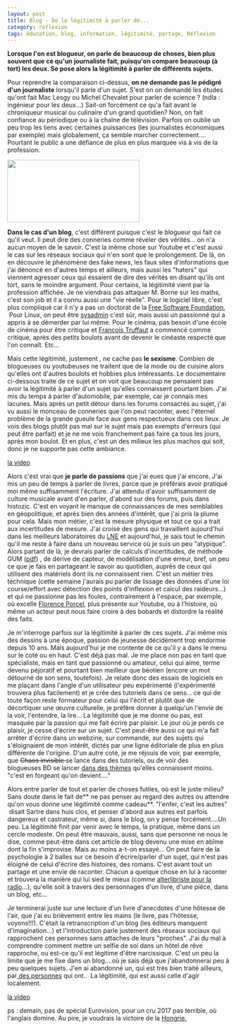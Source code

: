 ```yaml
---
layout: post
title: Blog - De la légitimité à parler de...
category: reflexion
tags: éducation, blog, information, légitimité, partage, Réflexion
---
```

**Lorsque l'on est blogueur, on parle de beaucoup de choses, bien plus souvent que ce qu'un journaliste fait, puisqu'on compare beaucoup (à tort) les deux. Se pose alors la légitimité à parler de différents sujets.**

Pour reprendre la comparaison ci-dessus, **on ne demande pas le pédigré d'un journaliste** lorsqu'il parle d'un sujet. S'est on on demandé les études qu'ont fait Mac Lesgy ou Michel Chevalet pour parler de science ? (ndla : ingénieur pour les deux...) Sait-on forcément ce qu'a fait avant le chroniqueur musical ou culinaire d'un grand quotidien? Non, on fait confiance au périodique ou à la chaîne de télévision. Parfois on oublie un peu trop les liens avec certaines puissances (les journalistes économiques par exemple) mais globalement, ça semble marcher correctement.... Pourtant le public a une défiance de plus en plus marquée vis à vis de la profession.

<img class="size-medium wp-image-19680" src="https://cheziceman.files.wordpress.com/2017/05/histozic2013.png?w=300" alt="" width="300" height="141" />

**Dans le cas d'un blog**, c'est différent puisque c'est le blogueur qui fait ce qu'il veut. Il peut dire des conneries comme révéler des vérités... on n'a aucun moyen de le savoir. C'est la même chose sur Youtube et c'est aussi le cas sur les réseaux sociaux qui n'en sont que le prolongement. De là, on en découvre le phénomène des fake news, les faux sites d'informations que j'ai dénoncé en d'autres temps et ailleurs, mais aussi les "haters" qui viennent agresser ceux qui essaient de dire des vérités en disant qu'ils ont tort, sans le moindre argument. Pour certains, la légitimité vient par la profession affichée. Je ne viendrais pas attaquer M. Borne sur les maths, c'est son job et il a connu aussi une "vie réelle". Pour le logiciel libre, c'est plus compliqué car il n'y a pas un doctorat de la <a href="https://cheziceman.wordpress.com/2015/03/14/culture-geek-saint-richard-stallman-priez-pour-nous/">Free Software Foundation.</a>  Pour Linux, on peut être <a href="https://youtu.be/GiCooRTPYTo">sysadmin</a> c'est sûr, mais aussi un passionné qui a appris à se démerder par lui même. Pour le cinéma, pas besoin d'une école de cinéma pour être critique et <a href="https://fr.wikipedia.org/wiki/François_Truffaut">François Truffaut</a> a commencé comme critique, après des petits boulots avant de devenir le cinéaste respecté que l'on connaît. Etc...

Mais cette légitimité, justement , ne cache pas **le sexisme**. Combien de blogueuses ou youtubeuses ne traitent que de la mode ou de cuisine alors qu'elles ont d'autres boulots et hobbies plus intéressants. Le documentaire ci-dessous traite de ce sujet et on voit que beaucoup ne pensaient pas avoir la légitimité à parler d'un sujet qu'elles connaissent pourtant bien. J'ai mis du temps à parler d'automobile, par exemple, car je connais mes lacunes. Mais après un petit détour dans les forums consacrés au sujet, j'ai vu aussi le monceau de conneries que l'on peut raconter, avec l'éternel problème de la grande gueule face aux gens respectueux dans ces lieux. Je vois des blogs plutôt pas mal sur le sujet mais pas exempts d'erreurs (qui peut être parfait) et je ne me vois franchement pas faire ça tous les jours, après mon boulot. Et en plus, c'est un des milieux les plus machos qui soit, donc je ne supporte pas cette ambiance.

[la video](https://youtu.be/GiCooRTPYTo)

Alors c'est vrai que **je parle de passions** que j'ai eues que j'ai encore. J'ai mis un peu de temps à parler de livres, parce que je préférais avoir pratiqué moi même suffisamment l'écriture. J'ai attendu d'avoir suffisamment de culture musicale avant d'en parler, d'abord sur des forums, puis dans histozic. C'est en voyant le manque de connaissances de mes semblables en géopolitique, et après bien des années d'intérêt, que j'ai pris la plume pour cela. Mais mon métier, c'est la mesure physique et tout ce qui a trait aux incertitudes de mesure. J'ai croisé des gens qui travaillent aujourd'hui dans les meilleurs laboratoires du <a href="http://www.lne.fr">LNE</a> et aujourd'hui, je sais tout le chemin qu'il me reste à faire dans un nouveau service où je suis un peu "atypique". Alors partant de là, je devrais parler de calculs d'incertitudes, de méthode GUM (<a href="http://www.incertitudes.fr/livre.pdf">pdf</a>) , de dérive de capteur, de modélisation d'une erreur, bref, un peu ce que je fais en partageant le savoir au quotidien, auprès de ceux qui utilisent des matériels dont ils ne connaissent rien. C'est un métier très technique (cette semaine j'aurais pu parler de lissage des données d'une loi course/effort avec détection des points d'inflexion et calcul des raideurs...) et qui ne passionne pas les foules, contrairement à l'espace, par exemple, où excelle <a href="http://www.florenceporcel.com">Florence Porcel</a>, plus présente sur Youtube, ou à l'histoire, où même un acteur peut nous faire croire à des bobards et distordre la réalité des faits.

Je m'interroge parfois sur la légitimité à parler de ces sujets. J'ai même mis des dessins à une époque, passion de jeunesse décidément trop endormie depuis 10 ans. Mais aujourd'hui je me contente de ce qu'il y a dans le menu sur le coté ou en haut. C'est déjà pas mal. Je me place non pas en tant que spécialiste, mais en tant que passionné ou amateur, celui qui aime, terme devenu péjoratif et pourtant bien meilleur que béotien (encore un mot détourné de son sens, toutefois). Je relate donc des essais de logiciels en me plaçant dans l'angle d'un utilisateur peu expérimenté (l'expérimenté trouvera plus facilement) et je crée des tutoriels dans ce sens... ce qui de toute façon reste formateur pour celui qui l'écrit et plutôt que de décortiquer une œuvre culturelle, je préfère donner à quelqu'un l'envie de la voir, l'entendre, la lire... La légitimité que je me donne ou pas, est masquée par la passion qui me fait écrire par plaisir. Le jour où je perds ce plaisir, je cesse d'écrire sur un sujet. C'est peut-être aussi ce qui m'a fait arrêter d'écrire dans un webzine, sur commande, sur des sujets qui s'éloignaient de mon intérêt, dictés par une ligne éditoriale de plus en plus différente de l'origine. D'un autre coté, je me réjouis de voir, par exemple, que <del>Chaos invisible </del>se lance dans des tutoriels, ou de voir des blogueuses BD se lancer <a href="http://yatuu.fr/erika-et-les-princes-en-detresse-page-21-et-22/">dans des thèmes</a> qu'elles connaissent moins. "c'est en forgeant qu'on devient...."

Alors entre parler de tout et parler de choses futiles, où est le juste milieu? Sans doute dans le fait de** ne pas penser au regard des autres ou attendre qu'on vous donne une légitimité comme cadeau**. "l'enfer, c'est les autres"  disait Sartre dans huis clos, et penser d'abord aux autres est parfois dangereux et castrateur, même si, dans le blog, on y pense forcément....Un peu. La légitimité finit par venir avec le temps, la pratique, même dans un cercle modeste. On peut être mauvais, aussi, sans que personne ne nous le dise, comme peut-être dans cet article de blog devenu une mise en abîme dont la fin s'improvise. Mais au moins a-t-on essayé... On peut faire de la psychologie à 2 balles sur ce besoin d'écrire/parler d'un sujet, qui n'est pas éloigné de celui d'écrire des histoires, des romans. C'est avant tout un partage et une envie de raconter. Chacun a quelque chose en lui à raconter et trouvera la manière qui lui sied le mieux (comme <a href="http://alterlibriste.free.fr/index.php?post/2017/05/09/Lancement-de-RadioWiki%2C-la-radio-des-libristes">alterlibriste pour la radio</a>...), qu'elle soit à travers des personnages d'un livre, d'une pièce, dans un blog, etc...

Je terminerai juste sur une lecture d'un livre d'anecdotes d'une hôtesse de l'air, que j'ai eu brièvement entre les mains (le livre, pas l'hôtesse, voyons!!!). C'était la retranscription d'un blog (les éditeurs manquent d'imagination...) et l'introduction parle justement des réseaux sociaux qui rapprochent ces personnes sans attaches de leurs "proches". J'ai du mal à comprendre comment mettre un selfie de soi dans un hôtel de rêve rapproche, ou est-ce qu'il est légitime d'être narcissique. C'est un peu la limite que je me fixe dans un blog....où je sais déjà que j'abandonnerai peu à peu quelques sujets. J'en ai abandonné un, qui est très bien traité ailleurs, par<a href="https://blog.monolecte.fr/2017/05/12/casser-du-cassos/"> des personnes</a> qui ont..  La légitimité, qui est aussi celle d'agir localement.

[la video](https://www.youtube.com/watch?v=RsKqMNDoR4o)

ps : demain, pas de spécial Eurovision, pour un cru 2017 pas terrible, où l'anglais domine. Au pire, je voudrais la victoire de la <a href="https://www.youtube.com/watch?v=2stjsoO0NfM">Hongrie.</a>
